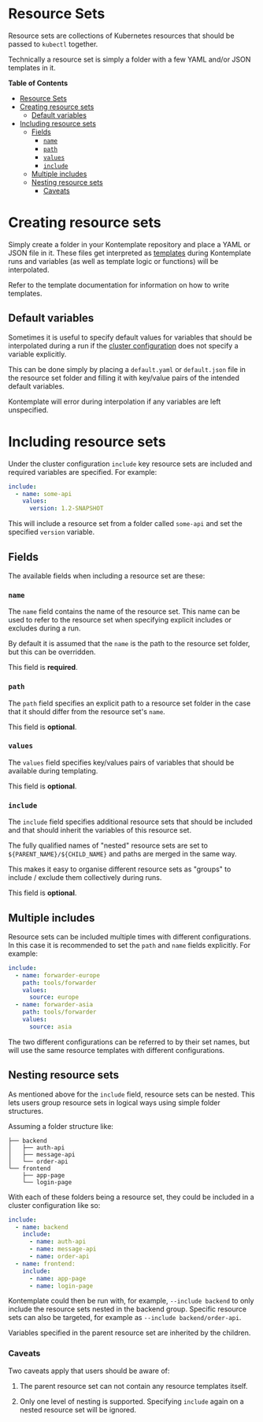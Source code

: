 Resource Sets
================

Resource sets are collections of Kubernetes resources that should be passed to `kubectl` together.

Technically a resource set is simply a folder with a few YAML and/or JSON templates in it.

<!-- markdown-toc start - Don't edit this section. Run M-x markdown-toc-refresh-toc -->
**Table of Contents**

- [Resource Sets](#resource-sets)
- [Creating resource sets](#creating-resource-sets)
    - [Default variables](#default-variables)
- [Including resource sets](#including-resource-sets)
    - [Fields](#fields)
        - [`name`](#name)
        - [`path`](#path)
        - [`values`](#values)
        - [`include`](#include)
    - [Multiple includes](#multiple-includes)
    - [Nesting resource sets](#nesting-resource-sets)
        - [Caveats](#caveats)

<!-- markdown-toc end -->

# Creating resource sets

Simply create a folder in your Kontemplate repository and place a YAML or JSON file in it. These
files get interpreted as [templates][] during Kontemplate runs and variables (as well as template
logic or functions) will be interpolated.

Refer to the template documentation for information on how to write templates.

## Default variables

Sometimes it is useful to specify default values for variables that should be interpolated during
a run if the [cluster configuration][] does not specify a variable explicitly.

This can be done simply by placing a `default.yaml` or `default.json` file in the resource set
folder and filling it with key/value pairs of the intended default variables.

Kontemplate will error during interpolation if any variables are left unspecified.

# Including resource sets

Under the cluster configuration `include` key resource sets are included and required variables
are specified. For example:

```yaml
include:
  - name: some-api
    values:
      version: 1.2-SNAPSHOT
```

This will include a resource set from a folder called `some-api` and set the specified `version` variable.

## Fields

The available fields when including a resource set are these:

### `name`

The `name` field contains the name of the resource set. This name can be used to refer to the resource set
when specifying explicit includes or excludes during a run.

By default it is assumed that the `name` is the path to the resource set folder, but this can be overridden.

This field is **required**.

### `path`

The `path` field specifies an explicit path to a resource set folder in the case that it should differ from
the resource set's `name`.

This field is **optional**.

### `values`

The `values` field specifies key/values pairs of variables that should be available during templating.

This field is **optional**.

### `include`

The `include` field specifies additional resource sets that should be included and that should inherit the
variables of this resource set.

The fully qualified names of "nested" resource sets are set to `${PARENT_NAME}/${CHILD_NAME}` and paths are
merged in the same way.

This makes it easy to organise different resource sets as "groups" to include / exclude them collectively
during runs.

This field is **optional**.

## Multiple includes

Resource sets can be included multiple times with different configurations. In this case it is recommended
to set the `path` and `name` fields explicitly. For example:

```yaml
include:
  - name: forwarder-europe
    path: tools/forwarder
    values:
      source: europe
  - name: forwarder-asia
    path: tools/forwarder
    values:
      source: asia
```

The two different configurations can be referred to by their set names, but will use the same resource
templates with different configurations.

## Nesting resource sets

As mentioned above for the `include` field, resource sets can be nested. This lets users group resource
sets in logical ways using simple folder structures.

Assuming a folder structure like:

```
├── backend
│   ├── auth-api
│   ├── message-api
│   └── order-api
└── frontend
    ├── app-page
    └── login-page
```

With each of these folders being a resource set, they could be included in a cluster configuration like so:

```yaml
include:
  - name: backend
    include:
      - name: auth-api
      - name: message-api
      - name: order-api
  - name: frontend:
    include:
      - name: app-page
      - name: login-page
```

Kontemplate could then be run with, for example, `--include backend` to only include the resource sets nested
in the backend group. Specific resource sets can also be targeted, for example as `--include backend/order-api`.

Variables specified in the parent resource set are inherited by the children.

### Caveats

Two caveats apply that users should be aware of:

1. The parent resource set can not contain any resource templates itself.

2. Only one level of nesting is supported. Specifying `include` again on a nested resource set will be ignored.

[templates]: templates.md
[cluster configuration]: cluster-config.md
